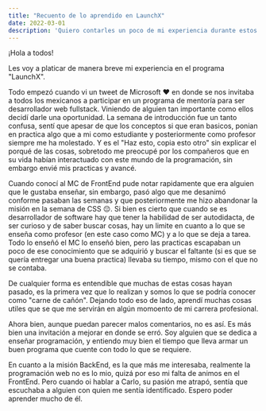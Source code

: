```yaml
---
title: "Recuento de lo aprendido en LaunchX"
date: 2022-03-01
description: 'Quiero contarles un poco de mi experiencia durante estos meses'
---
```


¡Hola a todos!

Les voy a platicar de manera breve mi experiencia en el programa "LaunchX".

Todo empezó cuando vi un tweet de Microsoft ❤️ en donde se nos invitaba a todos los mexicanos a participar en un programa de mentoría para ser desarrollador web fullstack. Viniendo de alguien tan importante como ellos decidí darle una oportunidad.
La semana de introducción fue un tanto confusa, sentí que apesar de que los conceptos si que eran basicos, ponian en practica algo que a mi como estudiante y posteriormente como profesor siempre me ha molestado. 
Y es el "Haz esto, copia esto otro" sin explicar el porqué de las cosas, sobretodo me preocupé por los compañeros que en su vida habían interactuado con este mundo de la programación, sin embargo envié mis practicas y avancé.

Cuando conocí al MC de FrontEnd pude notar rapidamente que era alguien que le gustaba enseñar, sin embargo, pasó algo que me desanimó conforme pasaban las semanas y que posteriormente me hizo abandonar la misión en la semana de CSS 😔.
Si bien es cierto que cuando se es desarrollador de software hay que tener la habilidad de ser autodidacta, de ser curioso y de saber buscar cosas, hay un limite en cuanto a lo que se enseña como profesor (en este caso como MC) y a lo que se deja a tarea. Todo lo enseñó el MC lo enseñó bien, pero las practicas escapaban un poco de ese conocimiento que se adquirió y buscar el faltante (si es que se quería entregar una buena practica) llevaba su tiempo, mismo con el que no se contaba.

De cualquier forma es entendible que muchas de estas cosas hayan pasado, es la primera vez que lo realizan y somos lo que se podría conocer como "carne de cañón".
Dejando todo eso de lado, aprendí muchas cosas utiles que se que me servirán en algún momoento de mi carrera profesional.

Ahora bien, aunque puedan parecer malos comentarios, no es así. Es más bien una invitación a mejorar en donde se erró. Soy alguien que se dedica a enseñar programación, y entiendo muy bien el tiempo que lleva armar un buen programa que cuente con todo lo que se requiere.

En cuanto a la misión BackEnd, es la que más me interesaba, realmente la programación web no es lo mio, quizá por eso mi falta de animos en el FrontEnd. Pero cuando oi hablar a Carlo, su pasión me atrapó, sentía que escuchaba a alguien con quien me sentía identificado. Espero poder aprender mucho de él.
